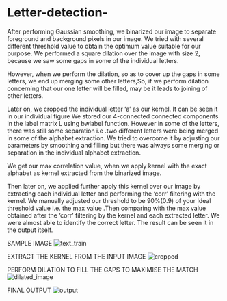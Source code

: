 # Letter-detection-
After performing Gaussian smoothing, we binarized our image to separate foreground and background
pixels in our image. We tried with several different threshold value to obtain the optimum value suitable
for our purpose. We performed a square dilation over the image with size 2, because we saw some gaps
in some of the individual letters.


However, when we perform the dilation, so as to cover up the gaps in some letters, we end up merging
some other letters,So, if we perform dilation concerning that our one letter will be filled, may be it leads
to joining of other letters.


Later on, we cropped the individual letter ‘a’ as our kernel. It can be seen it in our individual figure
We stored our 4-connected connected components in the label matrix L using bwlabel function.
However in some of the letters, there was still some separation i.e .two different letters were being
merged in some of the alphabet extraction. We tried to overcome it by adjusting our parameters by
smoothing and filling but there was always some merging or separation in the individual alphabet
extraction.

We get our max correlation value, when we apply kernel with the exact alphabet as kernel extracted
from the binarized image.


Then later on, we applied further apply this kernel over our image by extracting each individual letter
and performing the ‘corr’ filtering with the kernel. We manually adjusted our threshold to be 90%(0.9)
of your Ideal threshold value i.e. the max value .Then comparing with the max value obtained after the
‘corr’ filtering by the kernel and each extracted letter.
We were almost able to identify the correct letter. The result can be seen it in the output itself.

SAMPLE IMAGE
![text_train](https://user-images.githubusercontent.com/23450113/50497200-e7cc9680-0a35-11e9-9ddb-4cf798e1ec53.jpg)

EXTRACT THE KERNEL FROM THE INPUT IMAGE
![cropped](https://user-images.githubusercontent.com/23450113/50497202-ea2ef080-0a35-11e9-9a03-12dfbb128a34.jpg)

PERFORM DILATION TO FILL THE GAPS TO MAXIMISE THE MATCH
![dilated_image](https://user-images.githubusercontent.com/23450113/50497204-ebf8b400-0a35-11e9-98a2-ef35ef78893b.jpg)

FINAL OUTPUT
![output](https://user-images.githubusercontent.com/23450113/50497205-edc27780-0a35-11e9-9d35-7de0ae6117a0.jpg)
